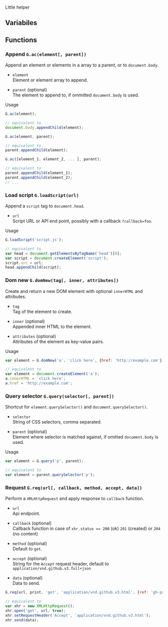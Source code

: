 Little helper

## Variabiles

## Functions

### Append `G.ac(element[, parent])`  

Append an element or elements in a array to a parent, or to `document.body`.

- `element`  
	Element or element array to append.  

- `parent` (optional)  
	The element to append to, if ommitted `document.body` is used.

Usage

```js
G.ac(element);

// equivalent to
document.body.appendChild(element);

G.ac(element, parent);

// equivalent to
parent.appendChild(element);

G.ac([element_1, element_2, ... ], parent);

// equivalent to
parent.appendChild(element_1);
parent.appendChild(element_2);
// ...
```

### Load script `G.loadScript(url)`  

Append a `script` tag to `document.head`.

- `url`  
  Script URL or API end point, possibly with a callback `?callback=foo`.

Usage

```js
G.loadScript('script.js');

// equivalent to
var head = document.getElementsByTagName('head')[0];
var script = document.createElement('script');
script.src = url;
head.appendChild(script);
```

### Dom new `G.domNew(tag[, inner, attributes])`  

Create and return a new DOM element with optional `innerHTML` and attributes.

- `tag`  
	Tag of the element to create.  

- `inner` (optional)  
	Appended inner HTML to the element.  

- `attributes` (optional)  
	Attributes of the element as key-value pairs.

Usage

```js
var element = G.domNew('a', 'click here', {href: 'http://example.com'});

// equivalent to
var element = document.createElement('a');
a.innerHTML = 'click here';
a.href = 'http://example.com';
```

### Query selector `G.query(selector[, parent])`  

Shortcut for `element.querySelector()` and `document.querySelector()`.

- `selector`  
	String of CSS selectors, comma separated.  

- `parent` (optional)  
	Element where selector is matched against, if omitted `document.body` is used.

Usage

```js
var element = G.query('p', parent);

// equivalent to
var element = parent.querySelector('p');
```

### Request `G.req(url[, callback, method, accept, data])`  

Perform a `XMLHttpRequest` and apply response to `callback` function.

- `url`  
	Api endpoint.  

- `callback` (optional)  
	Callback function in case of `xhr.status == 200` (ok) `201` (created) or `204` (no content)

- `method` (optional)  
	Default to `get`.  

- `accept` (optional)  
	String for the `Accept` request header, default to `application/vnd.github.v3.full+json`  

- `data` (optional)  
	Data to send.

```js
G.req(url, print, 'get', 'application/vnd.github.v3.html', {ref: 'gh-pages'});

// equivalent to
var xhr = new XMLHttpRequest();
xhr.open('get', url, true);
xhr.setRequestHeader('Accept', 'application/vnd.github.v3.html');
xhr.send(data);
```
